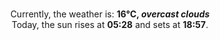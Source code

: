<p  align="center"><br/>Currently, the weather is: <b> 16°C, <i>overcast clouds</i></b></br>Today, the sun rises at <b>05:28</b> and sets at <b>18:57</b>.</p>